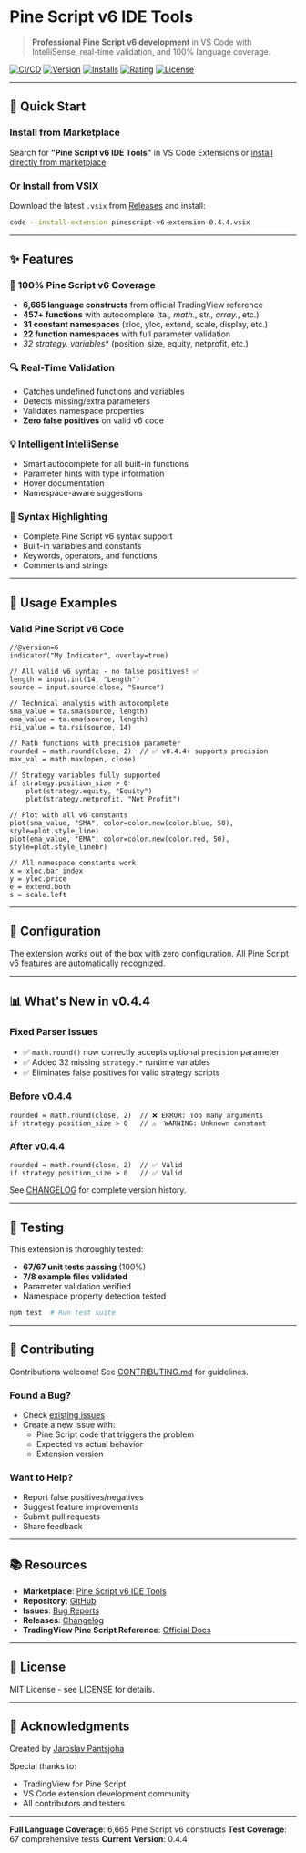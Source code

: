 # Pine Script v6 IDE Tools

> **Professional Pine Script v6 development** in VS Code with IntelliSense, real-time validation, and 100% language coverage.

[![CI/CD](https://github.com/jpantsjoha/pinescript-vscode-extension/actions/workflows/ci.yml/badge.svg)](https://github.com/jpantsjoha/pinescript-vscode-extension/actions/workflows/ci.yml)
[![Version](https://img.shields.io/visual-studio-marketplace/v/jpantsjoha.pinescript-v6-extension)](https://marketplace.visualstudio.com/items?itemName=jpantsjoha.pinescript-v6-extension)
[![Installs](https://img.shields.io/visual-studio-marketplace/i/jpantsjoha.pinescript-v6-extension)](https://marketplace.visualstudio.com/items?itemName=jpantsjoha.pinescript-v6-extension)
[![Rating](https://img.shields.io/visual-studio-marketplace/r/jpantsjoha.pinescript-v6-extension)](https://marketplace.visualstudio.com/items?itemName=jpantsjoha.pinescript-v6-extension)
[![License](https://img.shields.io/badge/license-MIT-green.svg)](./LICENSE)

---

## 🚀 Quick Start

### Install from Marketplace
Search for **"Pine Script v6 IDE Tools"** in VS Code Extensions or [install directly from marketplace](https://marketplace.visualstudio.com/items?itemName=jpantsjoha.pinescript-v6-extension)

### Or Install from VSIX
Download the latest `.vsix` from [Releases](https://github.com/jpantsjoha/pinescript-vscode-extension/releases) and install:
```bash
code --install-extension pinescript-v6-extension-0.4.4.vsix
```

---

## ✨ Features

### 🎯 **100% Pine Script v6 Coverage**
- **6,665 language constructs** from official TradingView reference
- **457+ functions** with autocomplete (ta.*, math.*, str.*, array.*, etc.)
- **31 constant namespaces** (xloc, yloc, extend, scale, display, etc.)
- **22 function namespaces** with full parameter validation
- **32 strategy.* variables** (position_size, equity, netprofit, etc.)

### 🔍 **Real-Time Validation**
- Catches undefined functions and variables
- Detects missing/extra parameters
- Validates namespace properties
- **Zero false positives** on valid v6 code

### 💡 **Intelligent IntelliSense**
- Smart autocomplete for all built-in functions
- Parameter hints with type information
- Hover documentation
- Namespace-aware suggestions

### 📝 **Syntax Highlighting**
- Complete Pine Script v6 syntax support
- Built-in variables and constants
- Keywords, operators, and functions
- Comments and strings

---

## 📖 Usage Examples

### Valid Pine Script v6 Code

```pinescript
//@version=6
indicator("My Indicator", overlay=true)

// All valid v6 syntax - no false positives! ✅
length = input.int(14, "Length")
source = input.source(close, "Source")

// Technical analysis with autocomplete
sma_value = ta.sma(source, length)
ema_value = ta.ema(source, length)
rsi_value = ta.rsi(source, 14)

// Math functions with precision parameter
rounded = math.round(close, 2)  // ✅ v0.4.4+ supports precision
max_val = math.max(open, close)

// Strategy variables fully supported
if strategy.position_size > 0
    plot(strategy.equity, "Equity")
    plot(strategy.netprofit, "Net Profit")

// Plot with all v6 constants
plot(sma_value, "SMA", color=color.new(color.blue, 50), style=plot.style_line)
plot(ema_value, "EMA", color=color.new(color.red, 50), style=plot.style_linebr)

// All namespace constants work
x = xloc.bar_index
y = yloc.price
e = extend.both
s = scale.left
```

---

## 🔧 Configuration

The extension works out of the box with zero configuration. All Pine Script v6 features are automatically recognized.

---

## 📊 What's New in v0.4.4

### Fixed Parser Issues
- ✅ `math.round()` now correctly accepts optional `precision` parameter
- ✅ Added 32 missing `strategy.*` runtime variables
- ✅ Eliminates false positives for valid strategy scripts

### Before v0.4.4
```pinescript
rounded = math.round(close, 2)  // ❌ ERROR: Too many arguments
if strategy.position_size > 0   // ⚠️  WARNING: Unknown constant
```

### After v0.4.4
```pinescript
rounded = math.round(close, 2)  // ✅ Valid
if strategy.position_size > 0   // ✅ Valid
```

See [CHANGELOG](./CHANGELOG.md) for complete version history.

---

## 🧪 Testing

This extension is thoroughly tested:
- **67/67 unit tests passing** (100%)
- **7/8 example files validated**
- Parameter validation verified
- Namespace property detection tested

```bash
npm test  # Run test suite
```

---

## 🤝 Contributing

Contributions welcome! See [CONTRIBUTING.md](./CONTRIBUTING.md) for guidelines.

### Found a Bug?
- Check [existing issues](https://github.com/jpantsjoha/pinescript-vscode-extension/issues)
- Create a new issue with:
  - Pine Script code that triggers the problem
  - Expected vs actual behavior
  - Extension version

### Want to Help?
- Report false positives/negatives
- Suggest feature improvements
- Submit pull requests
- Share feedback

---

## 📚 Resources

- **Marketplace**: [Pine Script v6 IDE Tools](https://marketplace.visualstudio.com/items?itemName=jpantsjoha.pinescript-v6-extension)
- **Repository**: [GitHub](https://github.com/jpantsjoha/pinescript-vscode-extension)
- **Issues**: [Bug Reports](https://github.com/jpantsjoha/pinescript-vscode-extension/issues)
- **Releases**: [Changelog](https://github.com/jpantsjoha/pinescript-vscode-extension/releases)
- **TradingView Pine Script Reference**: [Official Docs](https://www.tradingview.com/pine-script-reference/v6/)

---

## 📄 License

MIT License - see [LICENSE](./LICENSE) for details.

---

## 🙏 Acknowledgments

Created by [Jaroslav Pantsjoha](https://github.com/jpantsjoha)

Special thanks to:
- TradingView for Pine Script
- VS Code extension development community
- All contributors and testers

---

**Full Language Coverage**: 6,665 Pine Script v6 constructs
**Test Coverage**: 67 comprehensive tests
**Current Version**: 0.4.4
